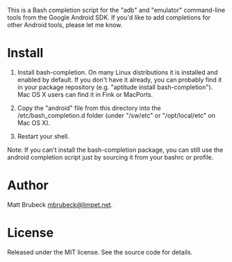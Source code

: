This is a Bash completion script for the "adb" and "emulator" command-line
tools from the Google Android SDK.  If you'd like to add completions for other
Android tools, please let me know.

Install
=======

1. Install bash-completion.  On many Linux distributions it is installed and
   enabled by default.  If you don't have it already, you can probably find it
   in your package repository (e.g. "aptitude install bash-completion").  Mac
   OS X users can find it in Fink or MacPorts.

2. Copy the "android" file from this directory into the /etc/bash_completion.d
   folder (under "/sw/etc" or "/opt/local/etc" on Mac OS X).

3. Restart your shell.

Note: If you can't install the bash-completion package, you can still use the
android completion script just by sourcing it from your bashrc or profile.

Author
======

Matt Brubeck <mbrubeck@limpet.net>.

License
=======

Released under the MIT license.  See the source code for details.
